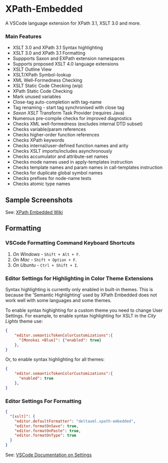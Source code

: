 # XPath-Embedded

A VSCode language extension for XPath 3.1, XSLT 3.0 and more.

### Main Features
- XSLT 3.0 and XPath 3.1 Syntax highlighting
- XSLT 3.0 and XPath 3.1 Formatting
- Suppports Saxon and EXPath extension namespaces
- Supports proposed XSLT 4.0 language extensions
- XSLT Outline View
- XSLT/XPath Symbol-lookup
- XML Well-Formedness Checking
- XSLT Static Code Checking (wip)
- XPath Static Code Checking
- Mark unused variables
- Close-tag auto-completion with tag-name
- Tag renaming - start tag synchronised with close tag
- *Saxon XSLT* Transform Task Provider (requires Java)
- Numerous pre-compile checks for improved diagnostics
- Checks XML well-formedness (excludes internal DTD subset)
- Checks variable/param references
- Checks higher-order function references
- Checks XPath keywords
- Checks internal/user-defined function names and arity
- Checks XSLT imports/includes asynchronously
- Checks accumulator and attribute-set names
- Checks mode names used in apply-templates instruction
- Checks template names and param names in call-templates instruction
- Checks for duplicate global symbol names
- Checks prefixes for node-name tests
- Checks atomic type names

## Sample Screenshots

See: [XPath Embedded Wiki](https://github.com/DeltaXML/vscode-xslt-tokenizer/wiki/)

## Formatting

### VSCode Formatting Command Keyboard Shortcuts
1. *On Windows* - ```Shift + Alt + F```.
2. *On Mac* - ```Shift + Option + F```.
3. *On Ubuntu* - ```Ctrl + Shift + I```.

### Editor Settings for Highlighting in Color Theme Extensions

Syntax highlighting is currently only enabled in built-in themes. This is because the 'Semantic Highlighting' used by XPath Embedded does not work well with some languages and some themes.

To enable syntax highighting for a custom theme you need to change User Settings. For example, to enable syntax highlighting for XSLT in the *City Lights* theme use:
```json
{
    "editor.semanticTokenColorCustomizations":{
      "[Monokai +Blue]": {"enabled": true}
    },
}
  ```

Or, to enable syntax highlighting for all themes:

```json
{
    "editor.semanticTokenColorCustomizations":{
      "enabled": true
    },
}
  ```

### Editor Settings For Formatting
```json
{
  "[xslt]": {
    "editor.defaultFormatter": "deltaxml.xpath-embedded",
    "editor.formatOnSave": true,
    "editor.formatOnPaste": true,
    "editor.formatOnType": true
  }
}
```
See: [VSCode Documentation on Settings](https://code.visualstudio.com/docs/getstarted/settings)


